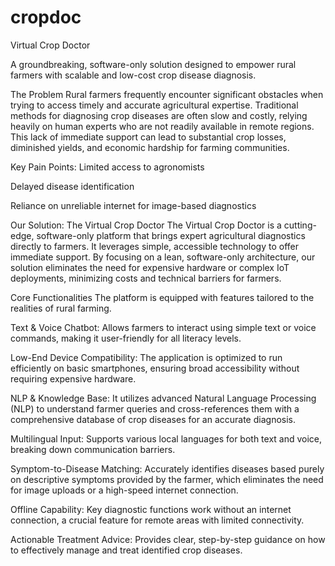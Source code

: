 # cropdoc
Virtual Crop Doctor

A groundbreaking, software-only solution designed to empower rural farmers with scalable and low-cost crop disease diagnosis.

The Problem
Rural farmers frequently encounter significant obstacles when trying to access timely and accurate agricultural expertise. Traditional methods for diagnosing crop diseases are often slow and costly, relying heavily on human experts who are not readily available in remote regions. This lack of immediate support can lead to substantial crop losses, diminished yields, and economic hardship for farming communities.



Key Pain Points:
Limited access to agronomists 

Delayed disease identification 

Reliance on unreliable internet for image-based diagnostics 

Our Solution: The Virtual Crop Doctor
The Virtual Crop Doctor is a cutting-edge, software-only platform that brings expert agricultural diagnostics directly to farmers. It leverages simple, accessible technology to offer immediate support. By focusing on a lean, software-only architecture, our solution eliminates the need for expensive hardware or complex IoT deployments, minimizing costs and technical barriers for farmers.




Core Functionalities
The platform is equipped with features tailored to the realities of rural farming.


Text & Voice Chatbot: Allows farmers to interact using simple text or voice commands, making it user-friendly for all literacy levels.


Low-End Device Compatibility: The application is optimized to run efficiently on basic smartphones, ensuring broad accessibility without requiring expensive hardware.


NLP & Knowledge Base: It utilizes advanced Natural Language Processing (NLP) to understand farmer queries and cross-references them with a comprehensive database of crop diseases for an accurate diagnosis.


Multilingual Input: Supports various local languages for both text and voice, breaking down communication barriers.


Symptom-to-Disease Matching: Accurately identifies diseases based purely on descriptive symptoms provided by the farmer, which eliminates the need for image uploads or a high-speed internet connection.


Offline Capability: Key diagnostic functions work without an internet connection, a crucial feature for remote areas with limited connectivity.


Actionable Treatment Advice: Provides clear, step-by-step guidance on how to effectively manage and treat identified crop diseases.
